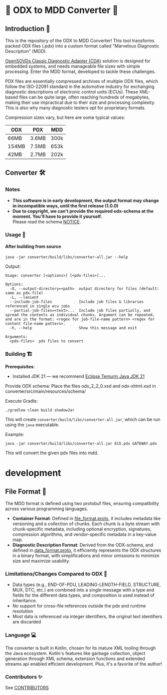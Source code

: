 # 🚗 ODX to MDD Converter 🚀

## Introduction 🌟

This is the repository of the ODX to MDD Converter! This tool transforms packed ODX files (.pdx) into a custom format called "Marvelous Diagnostic Description" (MDD).

[OpenSOVDs Classic Diagnostic Adapter (CDA)](https://github.com/eclipse-opensovd/classic-diagnostic-adapter) solution is designed for embedded systems, and needs manageable file sizes with simple processing. Enter the MDD format, developed to tackle these challenges.

PDX files are essentially compressed archives of multiple ODX files, which follow the ISO-22091 standard in the automotive industry for exchanging diagnostic descriptions of electronic control units (ECUs). These XML-based files can be quite large, often reaching hundreds of megabytes, making their use impractical due to their size and processing complexity. This is also why many diagnostic testers opt for proprietary formats.

Compression sizes vary, but here are some typical values:

| ODX   | PDX   | MDD  |
|-------|-------|------|
| 66MB  | 3.6MB | 300k |
| 154MB | 7.5MB | 653k |
| 42MB  | 2.7MB | 202k |

## Converter 🛠️

### Notes 
- __This software is in early development, the output format may change in incompatible ways, until the first release (1.0.0)__
- __Due to copyright, we can't provide the required odx-schema at the moment. You'll have to provide it yourself.__   
 Please read the schema [NOTICE](converter/src/main/resources/schema/NOTICE.md).

### Usage 📜


#### After building from source

```shell
java -jar converter/build/libs/converter-all.jar --help
```

Output:
```
Usage: converter [<options>] [<pdx-files>]...

Options:
  -O, --output-directory=<path>  output directory for files (default: same as pdx-file)
  -L, --lenient
  --include-job-files            Include job files & libraries referenced in single ecu jobs
  --partial-job-files=<text>...  Include job files partially, and spread the contents as individual chunks. Argument can be repeated, and are in the format: <regex for job-file-name pattern> <regex for content file-name pattern>.
  -h, --help                     Show this message and exit

Arguments:
  <pdx-files>  pdx files to convert
```

### Building 🏗️

**Prerequisites**:
- Installed JDK 21 — we recommend [Eclipse Temurin Java JDK 21](https://adoptium.net/temurin/releases?version=21&os=any&arch=any)

Provide ODX schema:
Place the files odx_2_2_0.xsd and odx-xhtml.xsd in converter/src/main/resources/schema/

Execute Gradle:
```shell
./gradlew clean build shadowJar
```
This will create `converter/build/libs/converter-all.jar`, which can be run using the `java` executable.

Example:
```shell
java -jar converter/build/libs/converter-all.jar ECU.pdx GATEWAY.pdx 
```

This will convert the given pdx files into mdd. 

# development

## File Format 📂

The MDD format is defined using two protobuf files, ensuring compatibility across various programming languages.

- **Container Format**: Defined in [file_format.proto](database/src/main/proto/file_format.proto), it includes metadata like versioning and a collection of chunks. Each chunk is a byte stream with chunk-specific metadata, including optional encryption, signatures, compression algorithms, and vendor-specific metadata in a key-value map.
- **Diagnostic Description Format**: Derived from the ODX-schema, and defined in [data_format.proto](database/src/main/proto/diagnostic_description.proto), it efficiently represents the ODX structures in a binary format, with simplifications and minor omissions to minimize size and maximize usability.

### Limitations/Changes Compared to ODX 🚧

- Data types (e.g., END-OF-PDU, LEADING-LENGTH-FIELD, STRUCTURE, MUX, DTC, etc.) are combined into a single message with a type and fields for the different data types, and composition is used instead of inheritance.
- No support for cross-file references outside the pdx and runtime resolution
- Most data is referenced via integer identifiers, the original text identifiers are discarded

### Language 💻

The converter is built in Kotlin, chosen for its mature XML tooling through the Java ecosystem. Kotlin's features like garbage collection, object generation through XML schema, extension functions and extended streams api enabled efficient development. Plus, it's a favorite of the author!

### Contributors ✨
See [CONTRIBUTORS](CONTRIBUTORS)
